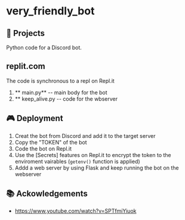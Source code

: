 # very_friendly_bot
 

💾 Projects
------------
Python code for a Discord bot.

## replit.com
The code is synchronous to a repl on Repl.it

1. ** main.py** -- main body for the bot
2. ** keep_alive.py -- code for the wbserver

🎮 Deployment
--------------
1. Creat the bot from Discord and add it to the target server
2. Copy the "TOKEN" of the bot
3. Code the bot on Repl.it
4. Use the [Secrets] features on Repl.it to encrypt the token to the enviroment vairables (`getenv()` function is applied)
5. Addd a web server by using Flask and keep running the bot on the webserver


📚 Ackowledgements
---------------
- https://www.youtube.com/watch?v=SPTfmiYiuok

